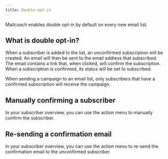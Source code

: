 ```yaml
---
title: Double opt-in
---
```


Mailcoach enables double opt-in by default on every new email list.

## What is double opt-in?

When a subscriber is added to the list, an unconfirmed subscription will be created. An email will then be sent to the email address that subscribed. The email contains a link that, when clicked, will confirm the subscription. When a subscription is confirmed, its status will be set to subscribed.

When sending a campaign to an email list, only subscribers that have a confirmed subscription will receive the campaign.

## Manually confirming a subscriber

In your subscriber overview, you can use the action menu to manually confirm the subscriber.

## Re-sending a confirmation email

In your subscriber overview, you can use the action menu to re-send the confirmation email to the unconfirmed subscriber.

<!-- @todo screenshot -->

